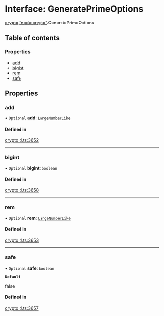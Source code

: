 # Interface: GeneratePrimeOptions

[crypto](../modules/crypto.md).["node:crypto"](../modules/crypto._node_crypto_.md).GeneratePrimeOptions

## Table of contents

### Properties

- [add](crypto._node_crypto_.GeneratePrimeOptions.md#add)
- [bigint](crypto._node_crypto_.GeneratePrimeOptions.md#bigint)
- [rem](crypto._node_crypto_.GeneratePrimeOptions.md#rem)
- [safe](crypto._node_crypto_.GeneratePrimeOptions.md#safe)

## Properties

### add

• `Optional` **add**: [`LargeNumberLike`](../modules/crypto._crypto_.md#largenumberlike)

#### Defined in

[crypto.d.ts:3652](https://github.com/goodcodedev/bun-types/blob/8bd1b3a/crypto.d.ts#L3652)

___

### bigint

• `Optional` **bigint**: `boolean`

#### Defined in

[crypto.d.ts:3658](https://github.com/goodcodedev/bun-types/blob/8bd1b3a/crypto.d.ts#L3658)

___

### rem

• `Optional` **rem**: [`LargeNumberLike`](../modules/crypto._crypto_.md#largenumberlike)

#### Defined in

[crypto.d.ts:3653](https://github.com/goodcodedev/bun-types/blob/8bd1b3a/crypto.d.ts#L3653)

___

### safe

• `Optional` **safe**: `boolean`

**`Default`**

false

#### Defined in

[crypto.d.ts:3657](https://github.com/goodcodedev/bun-types/blob/8bd1b3a/crypto.d.ts#L3657)
